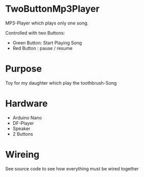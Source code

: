 # TwoButtonMp3Player
MP3-Player which plays only one song.

Controlled with two Buttons:
- Green Button: Start Playing Song
- Red Button :  pause / resume 

# Purpose
Toy for my daughter which play the toothbrush-Song

# Hardware
- Arduino Nano
- DF-Player
- Speaker
- 2 Buttons

# Wireing
See source code to see how everything must be wired together
